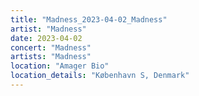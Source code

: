 ```yaml
---
title: "Madness_2023-04-02_Madness"
artist: "Madness"
date: 2023-04-02
concert: "Madness"
artists: "Madness"
location: "Amager Bio"
location_details: "København S, Denmark"
---
```

